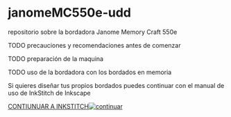 # janomeMC550e-udd
repositorio sobre la bordadora Janome Memory Craft 550e

<body>
<div id="pdf"></div>
<script src="https://unpkg.com/pdfobject"></script>
<script>PDFObject.embed("docs\Manual-de-instrucciones-MC550E.pdf", "#pdf");</script>
</body>

TODO precauciones y recomendaciones antes de comenzar

TODO preparación de la maquina

TODO uso de la bordadora con los bordados en memoria

Si quieres diseñar tus propios bordados puedes continuar con el manual de uso de InkStitch de Inkscape 

[CONTIUNUAR A INKSTITCH](inkstitch/)[![continuar](https://web.archive.org/web/20000829204600/http://www.geocities.com:80/Tokyo/Gulf/6263/next.gif)](fab/)
